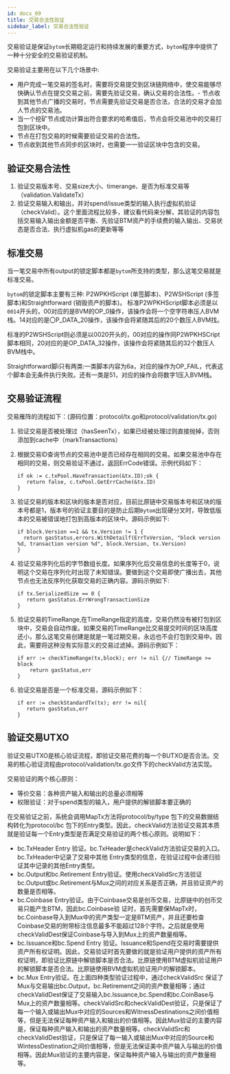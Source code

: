 ```yaml
---
id: docs_69
title: 交易合法性验证
sidebar_label: 交易合法性验证
---
```


交易验证是保证`bytom`长期稳定运行和持续发展的重要方式，`bytom`程序中提供了一种十分安全的交易验证机制。

交易验证主要用在以下几个场景中: 

- 用户完成一笔交易的签名时，需要将交易提交到区块链网络中，使交易能够尽快确认节点在提交交易之前，需要先验证交易，确认交易的合法性。- 节点收到其他节点广播的交易时，节点需要先验证交易是否合法，合法的交易才会加人节点的交易池。 
- 当一个挖矿节点成功计算出符合要求的哈希值后，节点会将交易池中的交易打包到区块中。
- 节点在打包交易的时候需要验证交易的合法性。 
- 节点收到其他节点同步的区块时，也需要一一验证区块中包含的交易。

## 验证交易合法性 

1. 验证交易版本号、交易size大小、timerange、是否为标准交易等（validation.ValidateTx）
2. 验证交易输入和输出，并对spend/issue类型的输入执行虚拟机验证（checkValid）。这个里面流程比较多，建议看代码来分解，其验证的内容包括交易输入输出金额是否平衡、先验证BTM资产的手续费的输入输出、交易状态是否合法、执行虚拟机gas的更新等等

## 标准交易

当一笔交易中所有output的锁定脚本都是`bytom`所支持的类型，那么这笔交易就是标准交易。

`bytom`的锁定脚本主要有三种: P2WPKHScript (单签脚本)、P2WSHScript (多签 脚本)和Straightforward (销毁资产的脚本)。
标准P2WPKHScript脚本必须是以`0014`开头的，00对应的是BVM的OP_0操作，该操作会将一个空字符串压人BVM栈。14对应的是〇P_DATA_20操作，该操作会将紧随其后的20个数压人BVM找。 

标准的P2WSHScript则必须是以0020开头的，00对应的操作同P2WPKHSCript脚本相同，20对应的是OP_DATA_32操作，该操作会将紧随其后的32个数压人BVM栈中。 

Straightforward脚i只有两类:一类脚本内容为6a，对应的操作为OP_FAIL，代表这个脚本会无条件执行失败。还有一类是51，对应的操作会将数字1压入BVM栈。

## 交易验证流程

交易雁阵的流程如下：(源码位置：protocol/tx.go和protocol/validation/tx.go)

1. 验证交易是否被处理过（hasSeenTx），如果已经被处理过则直接抛掉，否则添加到cache中（markTransactions）

2. 根据交易ID查询节点的交易池中是否已经存在相同的交易。如果交易池中存在相同的交易，则交易验证不通过，返回ErrCode错误。示例代码如下：

       if ok := c.txPool.HaveTransaction(&tx.ID);ok {
          return false, c.txPool.GetErrCache(&tx.ID)
       }

3.  验证交易的版本和区块的版本是否对应，目前比原链中交易版本号和区块的版本号都是1，版本号的验证主要目的是防止后期`Bytom`出现硬分叉时，导致低版本的交易被错误地打包到高版本的区块中。源码示例如下:

        if block.Version ==1 && tx.Version != 1 {
          return gasStatus,errors.WithDetailf(ErrTxVersion, "block version %d, transaction version %d", block.Version, tx.Version)
        }    

4. 验证交易序列化后的字节数组长度。如果序列化后交易信息的长度等于0，说明这个交易在序列化时出现了未知错误。要做到这个交易即使广播出去，其他节点也无法反序列化获取交易的正确内容。源码示例如下:

       if tx.SerializedSize == 0 {
          return gasStatus.ErrWrongTransactionSize
       }

5. 验证交易的TimeRange,在TimeRange指定的高度，交易仍然没有被打包到区块中，交易会自动作废。如果交易的TimeRange比交易提交时间的区块高度还小，那么这笔交易创建是就是一笔过期交易，永远也不会打包到交易中。因此，需要将这种没有实际意义的交易过滤掉。源码示例如下：
 
       if err := checkTimeRange(tx,block); err != nil {// TimeRange >= block
           return gasStatus,err
       }

6. 验证交易是否是一个标准交易，源码示例如下：

       if err := checkStandardTx(tx); err != nil{
          return gasStatus,err
       }

## 验证交易UTXO

验证交易UTXO是核心验证流程，即验证交易花费的每一个BUTXO是否合法。交易的核心验证流程由protocol/validation/tx.go文件下的checkValid方法实现。

交易验证的两个核心原则：

- 等价交易：各种资产输入和输出的总量必须相等
- 权限验证：对于spend类型的输入，用户提供的解锁脚本要正确的

在交易验证之前，系统会调用MapTx方法将protocol/by/type 包下的交易数据结构转化为protocol/bc 包下的Entry类型。因此，checkValid方法验证交易其本质就是验证每一个Entry类型是否满足交易验证的两个核心原则。说明如下：

- bc.TxHeader Entry 验证。bc.TxHeader是checkValid方法验证交易的入口。bc.TxHeader中记录了交易中其他   Entry类型的信息，在验证过程中会递归验证其中记录的其他Entry类型。
- bc.Output和bc.Retirement Entry验证。使用checkValidSrc方法验证bc.Output或bc.Retirement与Mux之间的对应关系是否正确，并且验证资产的数量是否相等。
- bc.Coinbase Entry验证。由于Coinbase交易是创币交易，比原链中的创币交易只能产生BTM，因此bc.Coinbase验   证时，首先需要保MapTx时，bc.Coinbase导入到Mux中的资产类型一定是BTM资产，并且还要检查Coinbase交易的附带标注信息最多不能超过128个字符。之后就是使用checkValidDest保证Coinbase与导入到Mux上的资产数量相等。
- bc.Issuance和bc.Spend Entry 验证。Issuance和Spend在交易时需要提供资产所有权证明。因此，交易验证时首先要做的就是验证用户提供的资产所有权证明，即验证比原链中解锁脚本是否合法。比原链使用BTM虚拟机验证用户的解锁脚本是否合法。比原链使用BVM虚拟机验证用户的解锁脚本。
- bc.Mux Entry验证。在上面四种类型验证过程中，通过checkValidSrc 保证了Mux与交易输出bc.Output，bc.Retirement之间的资产数量相等；通过checkValidDest保证了交易输入bc.Issuance,bc.Spend和bc.CoinBase与Mux上的资产数量相等。checkValidSrc和checkValidDest验证，只是保证了每一个输入或输出Mux中对应的Sources和WitnessDestinations之间价值相等，但是无法保证每种资产输入和输出的价值相等。因此Mux验证的主要内容是，保证每种资产输入和输出的资产数量相等。checkValidSrc和checkValidDest验证，只是保证了每一输入或输出Mux中对应的Source和WintessDestination之间价值相等，但是无法保证美中资产输入与输出的价值相等。因此Mux验证的主要内容是，保证每种资产输入与输出的资产数量相等。

